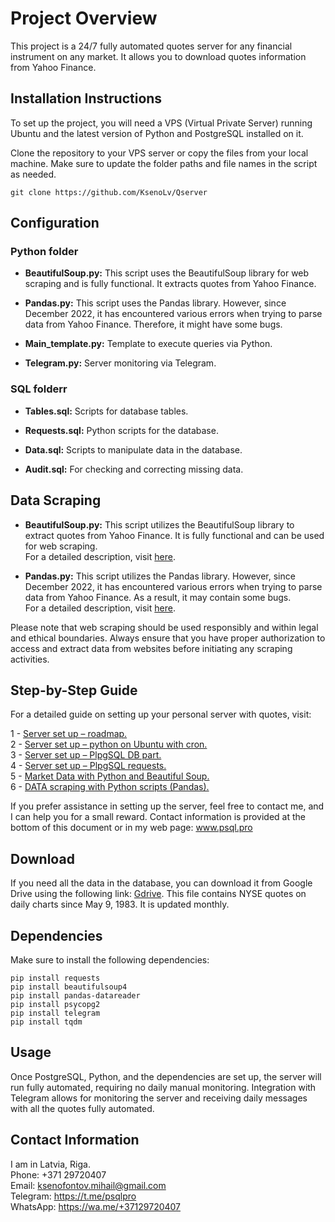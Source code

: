 # Project Overview

This project is a 24/7 fully automated quotes server for any financial instrument on any market. It allows you to download quotes information from Yahoo Finance.

## Installation Instructions

To set up the project, you will need a VPS (Virtual Private Server) running Ubuntu and the latest version of Python and PostgreSQL installed on it.

Clone the repository to your VPS server or copy the files from your local machine. Make sure to update the folder paths and file names in the script as needed.

```git clone https://github.com/KsenoLv/Qserver```

## Configuration

### Python folder

- **BeautifulSoup.py:** This script uses the BeautifulSoup library for web scraping and is fully functional. It extracts quotes from Yahoo Finance. 
- **Pandas.py:** This script uses the Pandas library. However, since December 2022, it has encountered various errors when trying to parse data from Yahoo Finance. Therefore, it might have some bugs.

- **Main_template.py:** Template to execute queries via Python.

- **Telegram.py:** Server monitoring via Telegram.

### SQL folderr

- **Tables.sql:** Scripts for database tables.

- **Requests.sql:** Python scripts for the database.

- **Data.sql:** Scripts to manipulate data in the database.

- **Audit.sql:** For checking and correcting missing data.

## Data Scraping

- **BeautifulSoup.py:** This script utilizes the BeautifulSoup library to extract quotes from Yahoo Finance. It is fully functional and can be used for web scraping. <br> For a detailed description, visit [here](https://psql.pro/market-data-with-python-and-beautifulsoup/).

- **Pandas.py:** This script utilizes the Pandas library. However, since December 2022, it has encountered various errors when trying to parse data from Yahoo Finance. As a result, it may contain some bugs. <br> For a detailed description, visit [here](https://psql.pro/data-parsing-with-python-scripts/).

Please note that web scraping should be used responsibly and within legal and ethical boundaries. Always ensure that you have proper authorization to access and extract data from websites before initiating any scraping activities.

## Step-by-Step Guide

For a detailed guide on setting up your personal server with quotes, visit:

1 - [Server set up – roadmap.](https://psql.pro/server-set-up-roadmap/)<br>
2 - [Server set up – python on Ubuntu with cron.](https://psql.pro/<br>python-on-ubuntu-with-cron/)<br>
3 - [Server set up – PlpgSQL DB part.](https://psql.pro/server-set-up-sql-part/)<br>
4 - [Server set up – PlpgSQL requests.](https://psql.pro/server-set-up-sql-requests/)<br>
5 - [Market Data with Python and Beautiful Soup.](https://psql.pro/market-data-with-python-and-beautifulsoup/)<br>
6 - [DATA scraping with Python scripts (Pandas).](https://psql.pro/data-parsing-with-python-scripts/)

If you prefer assistance in setting up the server, feel free to contact me, and I can help you for a small reward. Contact information is provided at the bottom of this document or in my web page: www.psql.pro

## Download

If you need all the data in the database, you can download it from Google Drive using the following link: [Gdrive](https://drive.google.com/drive/u/1/folders/1-PMDXtoVcRWZcoqAoYP5Zzs2fI1SlkHo). This file contains NYSE quotes on daily charts since May 9, 1983. It is updated monthly.

## Dependencies

Make sure to install the following dependencies:

```
pip install requests
pip install beautifulsoup4
pip install pandas-datareader
pip install psycopg2
pip install telegram
pip install tqdm
```

## Usage

Once PostgreSQL, Python, and the dependencies are set up, the server will run fully automated, requiring no daily manual monitoring. Integration with Telegram allows for monitoring the server and receiving daily messages with all the quotes fully automated.

## Contact Information

I am in Latvia, Riga.<br>
Phone: +371 29720407<br>
Email: ksenofontov.mihail@gmail.com<br>
Telegram: https://t.me/psqlpro<br>
WhatsApp: https://wa.me/+37129720407